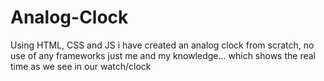 # Analog-Clock
Using HTML, CSS and JS i have created an analog clock from scratch, no use of any frameworks just me and my knowledge... which shows the real time as we see in our watch/clock
